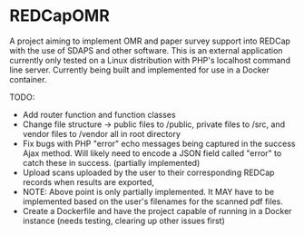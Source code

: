 # REDCapOMR
A project aiming to implement OMR and paper survey support into REDCap with the use of SDAPS and other software.  This is an external application currently only tested on a Linux distribution with PHP's localhost command line server.  Currently being built and implemented for use in a Docker container.

TODO:
* Add router function and function classes
* Change file structure -> public files to /public, private files to /src, and vendor files to /vendor all in root directory
* Fix bugs with PHP "error" echo messages being captured in the success Ajax method.  Will likely need to encode a JSON field called "error" to catch these in success. (partially implemented)
* Upload scans uploaded by the user to their corresponding REDCap records when results are exported,
* NOTE: Above point is only partially implemented.  It MAY have to be implemented based on the user's filenames for the scanned pdf files.
* Create a Dockerfile and have the project capable of running in a Docker instance (needs testing, clearing up other issues first)
